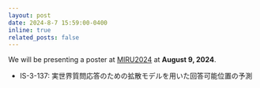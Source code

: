 ```yaml
---
layout: post
date: 2024-8-7 15:59:00-0400
inline: true
related_posts: false
---
```


We will be presenting a poster at [MIRU2024](https://miru-committee.github.io/miru2024/) at **August 9, 2024**.

- IS-3-137: 実世界質問応答のための拡散モデルを用いた回答可能位置の予測
